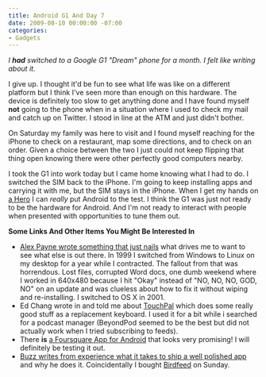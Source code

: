 ```yaml
---
title: Android G1 And Day 7
date: 2009-08-10 00:00:00 -07:00
categories:
- Gadgets
---
```


<p><em>I <strong>had</strong> switched to a Google G1 "Dream" phone for a month. I felt like writing about it.</em></p>

<p>I give up. I thought it'd be fun to see what life was like on a different platform but I think I've seen more than enough on this hardware. The device is definitely too slow to get anything done and I have found myself <strong>not</strong> going to the phone when in a situation where I used to check my mail and catch up on Twitter. I stood in line at the ATM and just didn't bother. </p>

<p>On Saturday my family was here to visit and I found myself reaching for the iPhone to check on a restaurant, map some directions, and to check on an order. Given a choice between the two I just could not keep flipping that thing open knowing there were other perfectly good computers nearby.</p>

<p>I took the G1 into work today but I came home knowing what I had to do. I switched the SIM back to the iPhone. I'm going to keep installing apps and carrying it with me, but the SIM stays in the iPhone. When I get my hands on <a href="http://www.htc.com/www/product/hero/overview.html">a Hero</a> I can <em>really</em> put Android to the test. I think the G1 was just not ready to be the hardware for Android. And I'm not ready to interact with people when presented with opportunities to tune them out. </p>

<p><strong>Some Links And Other Items You Might Be Interested In</strong></p>

<ul>
    <li><a href="http://al3x.net/2009/08/10/switching-season.html">Alex Payne wrote something that just nails</a> what drives me to want to see what else is out there. In 1999 I switched from Windows to Linux on my desktop for a year while I contracted. The fallout from that was horrendous. Lost files, corrupted Word docs, one dumb weekend where I worked in 640x480 because I hit "Okay" instead of "NO, NO, NO, GOD, NO" on an update and was clueless about how to fix it without wiping and re-installing. I switched to OS X in 2001.</li>
    <li>Ed Chang wrote in and told me about <a href="http://www.cyrket.com/package/com.cootek.touchpal">TouchPal</a> which does some really good stuff as a replacement keyboard. I used it for a bit while i searched for a podcast manager (BeyondPod seemed to be the best but did not actually work when I tried subscribing to feeds).</li>
    <li>There <strong>is</strong> <a href="http://sites.google.com/site/foursquareddev/ux/venueactivity">a Foursquare App for Android</a> that looks very promising! I will definitely be testing it out.</li>
    <li><a href="http://log.scifihifi.com/post/159881723/the-twitter-app-to-use-on-android-im-told-is">Buzz writes from experience what it takes to ship a well polished app</a> and why he does it. Coincidentally I bought <a href="http://birdfeedapp.com/">Birdfeed</a> on Sunday.</li>
</ul>
